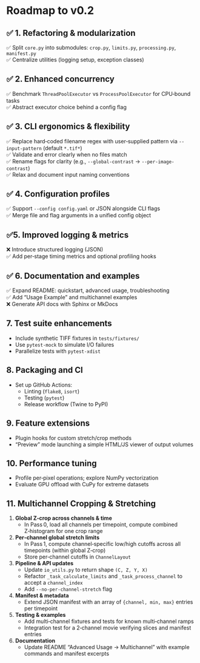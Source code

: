 # Roadmap to v0.2

## ✅ 1. Refactoring & modularization
✅ Split `core.py` into submodules: `crop.py`, `limits.py`, `processing.py`, `manifest.py`  
✅ Centralize utilities (logging setup, exception classes)

## ✅ 2. Enhanced concurrency
✅ Benchmark `ThreadPoolExecutor` vs `ProcessPoolExecutor` for CPU‑bound tasks  
✅ Abstract executor choice behind a config flag

## ✅ 3. CLI ergonomics & flexibility
✅ Replace hard‑coded filename regex with user‑supplied pattern via `--input-pattern` (default `*.tif*`)  
✅ Validate and error clearly when no files match  
✅ Rename flags for clarity (e.g., `--global-contrast` → `--per-image-contrast`)  
✅ Relax and document input naming conventions

## ✅ 4. Configuration profiles
✅ Support `--config config.yaml` or JSON alongside CLI flags  
✅ Merge file and flag arguments in a unified config object

## ✅5. Improved logging & metrics
❌ Introduce structured logging (JSON)  
✅ Add per‑stage timing metrics and optional profiling hooks

## ✅ 6. Documentation and examples
✅ Expand README: quickstart, advanced usage, troubleshooting  
✅ Add “Usage Example” and multichannel examples  
❌ Generate API docs with Sphinx or MkDocs

## 7. Test suite enhancements
- Include synthetic TIFF fixtures in `tests/fixtures/`  
- Use `pytest-mock` to simulate I/O failures  
- Parallelize tests with `pytest-xdist`

## 8. Packaging and CI
- Set up GitHub Actions:  
  - Linting (`flake8`, `isort`)  
  - Testing (`pytest`)  
  - Release workflow (Twine to PyPI)

## 9. Feature extensions
- Plugin hooks for custom stretch/crop methods  
- “Preview” mode launching a simple HTML/JS viewer of output volumes

## 10. Performance tuning
- Profile per‑pixel operations; explore NumPy vectorization  
- Evaluate GPU offload with CuPy for extreme datasets

## 11. Multichannel Cropping & Stretching
1. **Global Z‑crop across channels & time**  
   - In Pass 0, load all channels per timepoint, compute combined Z‑histogram for one crop range  
2. **Per‑channel global stretch limits**  
   - In Pass 1, compute channel‑specific low/high cutoffs across all timepoints (within global Z‑crop)  
   - Store per‑channel cutoffs in `ChannelLayout`  
3. **Pipeline & API updates**  
   - Update `io_utils.py` to return shape `(C, Z, Y, X)`  
   - Refactor `_task_calculate_limits` and `_task_process_channel` to accept a `channel_index`  
   - Add `--no-per-channel-stretch` flag  
4. **Manifest & metadata**  
   - Extend JSON manifest with an array of `{channel, min, max}` entries per timepoint  
5. **Testing & examples**  
   - Add multi‑channel fixtures and tests for known multi‑channel ramps  
   - Integration test for a 2‑channel movie verifying slices and manifest entries  
6. **Documentation**  
   - Update README “Advanced Usage → Multichannel” with example commands and manifest excerpts  
